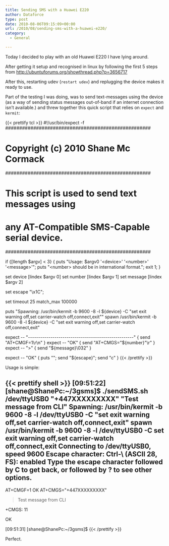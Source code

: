 ```yaml
---
title: Sending SMS with a Huawei E220
author: Dataforce
type: post
date: 2010-08-06T09:15:09+00:00
url: /2010/08/sending-sms-with-a-huawei-e220/
category:
  - General

---
```

Today I decided to play with an old Huawei E220 I have lying around.

After getting it setup and recognised in linux by following the first 5 steps from http://ubuntuforums.org/showthread.php?p=3656717

After this, restarting udev (`restart udev`) and replugging the device makes it ready to use.

Part of the testing I was doing, was to send text-messages using the device (as a way of sending status messages out-of-band if an internet connection isn&#8217;t available.) and threw together this quick script that relies on `expect` and `kermit`:

{{< prettify tcl >}}
#!/usr/bin/expect -f
####################################################
# Copyright (c) 2010 Shane Mc Cormack
####################################################
# This script is used to send text messages using
# any AT-Compatible SMS-Capable serial device.
####################################################

if {[llength $argv] &lt; 3} {
	puts "Usage: $argv0 '&lt;device>' '&lt;number>' '&lt;message>'";
	puts "&lt;number> should be in international format.";
	exit 1;
}

set device [lindex $argv 0]
set number [lindex $argv 1]
set message [lindex $argv 2]

set escape "\x1C";

set timeout 25
match_max 100000

puts "Spawning: /usr/bin/kermit -b 9600 -8 -l ${device} -C "set exit warning off,set carrier-watch off,connect,exit""
spawn /usr/bin/kermit -b 9600 -8 -l ${device} -C "set exit warning off,set carrier-watch off,connect,exit"

expect -- "----------------------------------------------------" { send "AT+CMGF=1\r\n" }
expect -- "OK" { send "AT+CMGS="${number}"\r" }
expect -- ">" { send "${message}\032" }

expect -- "OK" {
	puts "";
	send "${escape}";
	send "c"
}
{{< /prettify >}}

Usage is simple:

{{< prettify shell >}}
[09:51:22] [shane@ShanePc:~/3gsms]$ ./sendSMS.sh /dev/ttyUSB0 "+447XXXXXXXXX" "Test message from CLI"
Spawning: /usr/bin/kermit -b 9600 -8 -l /dev/ttyUSB0 -C "set exit warning off,set carrier-watch off,connect,exit"
spawn /usr/bin/kermit -b 9600 -8 -l /dev/ttyUSB0 -C set exit warning off,set carrier-watch off,connect,exit
Connecting to /dev/ttyUSB0, speed 9600
 Escape character: Ctrl-\ (ASCII 28, FS): enabled
Type the escape character followed by C to get back,
or followed by ? to see other options.
----------------------------------------------------
AT+CMGF=1
OK
AT+CMGS="+447XXXXXXXXX"
> Test message from CLI

+CMGS: 11

OK

[09:51:31] [shane@ShanePc:~/3gsms]$
{{< /prettify >}}

Perfect.
